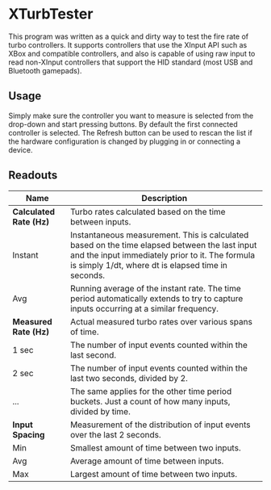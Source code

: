 # XTurbTester
This program was written as a quick and dirty way to test the fire rate of turbo controllers. It supports controllers that use the XInput API such as XBox and compatible  controllers, and also is capable of using raw input to read non-XInput controllers that support the HID standard (most USB and Bluetooth gamepads).

## Usage
Simply make sure the controller you want to measure is selected from the drop-down and start pressing buttons. By default the first connected controller is selected. The Refresh button can be used to rescan the list if the hardware configuration is changed by plugging in or connecting a device.

## Readouts
| Name       | Description          |
| ---------- | -------------------- |
| **Calculated Rate (Hz)** | Turbo rates calculated based on the time between inputs. |
| Instant    | Instantaneous measurement. This is calculated based on the time elapsed between the last input and the input immediately prior to it. The formula is simply 1/dt, where dt is elapsed time in seconds. |
| Avg        | Running average of the instant rate. The time period automatically extends to try to capture inputs occurring at a similar frequency. |
| **Measured Rate (Hz)** | Actual measured turbo rates over various spans of time. |
| 1 sec      | The number of input events counted within the last second. |
| 2 sec      | The number of input events counted within the last two seconds, divided by 2. |
| ...        | The same applies for the other time period buckets. Just a count of how many inputs, divided by time. |
| **Input Spacing** | Measurement of the distribution of input events over the last 2 seconds. |
| Min        | Smallest amount of time between two inputs. |
| Avg        | Average amount of time between inputs. |
| Max        | Largest amount of time between two inputs. |
